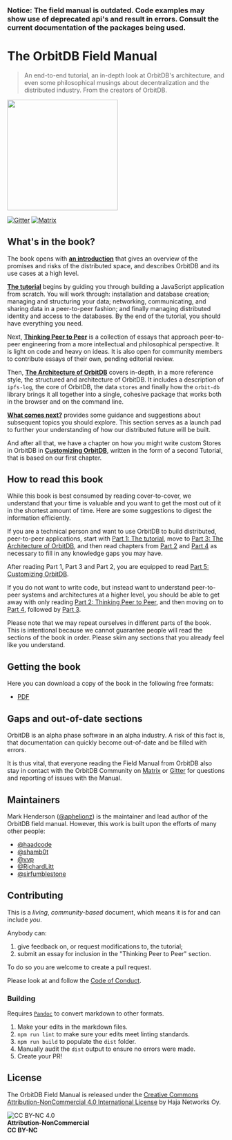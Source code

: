 ### Notice: The field manual is outdated. Code examples may show use of deprecated api's and result in errors. Consult the current documentation of the packages being used.

# The OrbitDB Field Manual

> An end-to-end tutorial, an in-depth look at OrbitDB's architecture, and even some philosophical musings about decentralization and the distributed industry. From the creators of OrbitDB.

<p align="left">
  <img src="images/orbit_db_logo_color.jpg" width="256" />
</p>

[![Gitter](https://img.shields.io/gitter/room/nwjs/nw.js.svg)](https://gitter.im/orbitdb/Lobby) [![Matrix](https://img.shields.io/badge/matrix-%23orbitdb%3Apermaweb.io-blue.svg)](https://riot.permaweb.io/#/room/#orbitdb:permaweb.io)

## What's in the book?

The book opens with **[an introduction](./00_Introduction)** that gives an overview of the promises and risks of the distributed space, and describes OrbitDB and its use cases at a high level.

**[The tutorial](./01_Tutorial/00_Introduction.md)** begins by guiding you through building a JavaScript application from scratch. You will work through: installation and database creation; managing and structuring your data; networking, communicating, and sharing data in a peer-to-peer fashion; and finally managing distributed identity and access to the databases. By the end of the tutorial, you should have everything you need.

Next, **[Thinking Peer to Peer](./02_Thinking_Peer_to_Peer)** is a collection of essays that approach peer-to-peer engineering from a more intellectual and philosophical perspective. It is light on code and heavy on ideas. It is also open for community members to contribute essays of their own, pending editorial review.

Then, **[The Architecture of OrbitDB](./03_The_Architecture_of_OrbitDB)** covers in-depth, in a more reference style, the  structured and architecture of OrbitDB. It includes a description of `ipfs-log`, the core of OrbitDB, the data `stores` and finally how the `orbit-db` library brings it all together into a single, cohesive package that works both in the browser and on the command line.

**[What comes next?](./04_What_Next)** provides some guidance and suggestions about subsequent topics you should explore. This section serves as a launch pad to further your understanding of how our distributed future will be built.

And after all that, we have a chapter on
how you might write custom Stores in OrbitDB
in **[Customizing OrbitDB](./05_Customizing_OrbitDB/00_Introduction.md)**, written in the form
of a second Tutorial, that is based on our
first chapter.

## How to read this book

While this book is best consumed by reading cover-to-cover, we understand that your time is valuable and you want to get the most out of it in the shortest amount of time. Here are some suggestions to digest the information efficiently.

If you are a technical person and want to use OrbitDB to build distributed, peer-to-peer applications, start with [Part 1: The tutorial](./01_Tutorial/00_Introduction.md), move to [Part 3: The Architecture of OrbitDB](./03_The_Architecture_of_OrbitDB), and then read chapters from [Part 2](./02_Thinking_Peer_to_Peer) and [Part 4](./04_What_Next) as necessary to fill in any knowledge gaps you may have.

After reading Part 1, Part 3 and Part 2, you
are equipped to read [Part 5: Customizing OrbitDB](./05_Customizing_OrbitDB/00_Introduction.md).

If you do not want to write code, but instead want to understand peer-to-peer systems and architectures at a higher level, you should be able to get away with only reading [Part 2: Thinking Peer to Peer](./02_Thinking_Peer_to_Peer), and then moving on to [Part 4](./04_What_Next), followed by [Part 3](./03_The_Architecture_of_OrbitDB).

Please note that we may repeat ourselves in different parts of the book. This is intentional because we cannot guarantee people will read the sections of the book in order. Please skim any sections that you already feel like you understand.

## Getting the book

Here you can download a copy of the book in the following free formats:

- [PDF](./dist/Book.pdf)

## Gaps and out-of-date sections

OrbitDB is an alpha phase software in an
alpha industry.
A risk of this fact is, that
documentation can quickly become
out-of-date and be filled with errors.

It is thus vital, that everyone reading
the Field Manual from OrbitDB also
stay in contact with the OrbitDB Community
on [Matrix](https://matrix.to/#/!HsJJxyITRbsZekFjiE:gitter.im?via=gitter.im&via=matrix.org&via=familymoyaers.com) or [Gitter](https://gitter.im/orbitdb/Lobby) for questions and reporting of issues
with the Manual.

## Maintainers

Mark Henderson ([@aphelionz](https://github.com/aphelionz)) is the maintainer and lead author of the OrbitDB field manual. However, this work is built upon the efforts of many other people:

- [@haadcode](https://github.com/haadcode)
- [@shamb0t](https://github.com/shamb0t)
- [@vvp](https://github.com/vvp)
- [@RichardLitt](https://github.com/RichardLitt)
- [@sirfumblestone](https://github.com/sirfumblestone)

## Contributing

This is a _living_, _community-based_ document, which means it is for and can include _you_.

Anybody can:

1. give feedback on, or request modifications to, the tutorial;
2. submit an essay for inclusion in the "Thinking Peer to Peer" section.

To do so you are welcome to create a pull request.

Please look at and follow the [Code of Conduct](CODE_OF_CONDUCT.md).

### Building

Requires [`Pandoc`](https://pandoc.org/) to convert markdown to other formats.

1. Make your edits in the markdown files.
2. `npm run lint` to make sure your edits meet linting standards.
3. `npm run build` to populate the `dist` folder.
4. Manually audit the `dist` output to ensure no errors were made.
5. Create your PR!

## License

The OrbitDB Field Manual is released under the [Creative Commons Attribution-NonCommercial 4.0 International License](https://creativecommons.org/licenses/by-nc/4.0/) by Haja Networks Oy.

![CC BY-NC 4.0](./images/cc-by-nc.png)<br />
**Attribution-NonCommercial**<br />
**CC BY-NC**
